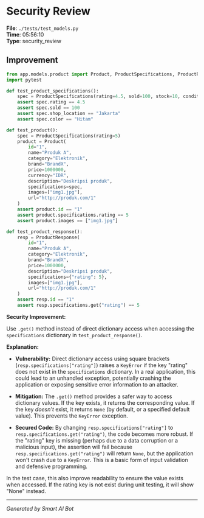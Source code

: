 # Security Review

**File**: `./tests/test_models.py`  
**Time**: 05:56:10  
**Type**: security_review

## Improvement

```python
from app.models.product import Product, ProductSpecifications, ProductResponse
import pytest

def test_product_specifications():
    spec = ProductSpecifications(rating=4.5, sold=100, stock=10, condition="Baru", shop_location="Jakarta", shop_name="Toko A", storage="128GB", color="Hitam", warranty="1 tahun")
    assert spec.rating == 4.5
    assert spec.sold == 100
    assert spec.shop_location == "Jakarta"
    assert spec.color == "Hitam"

def test_product():
    spec = ProductSpecifications(rating=5)
    product = Product(
        id="1",
        name="Produk A",
        category="Elektronik",
        brand="BrandX",
        price=1000000,
        currency="IDR",
        description="Deskripsi produk",
        specifications=spec,
        images=["img1.jpg"],
        url="http://produk.com/1"
    )
    assert product.id == "1"
    assert product.specifications.rating == 5
    assert product.images == ["img1.jpg"]

def test_product_response():
    resp = ProductResponse(
        id="1",
        name="Produk A",
        category="Elektronik",
        brand="BrandX",
        price=1000000,
        description="Deskripsi produk",
        specifications={"rating": 5},
        images=["img1.jpg"],
        url="http://produk.com/1"
    )
    assert resp.id == "1"
    assert resp.specifications.get("rating") == 5
```

**Security Improvement:**

Use `.get()` method instead of direct dictionary access when accessing the `specifications` dictionary in `test_product_response()`.

**Explanation:**

*   **Vulnerability:**  Direct dictionary access using square brackets (`resp.specifications["rating"]`) raises a `KeyError` if the key "rating" does not exist in the `specifications` dictionary.  In a real application, this could lead to an unhandled exception, potentially crashing the application or exposing sensitive error information to an attacker.

*   **Mitigation:** The `.get()` method provides a safer way to access dictionary values. If the key exists, it returns the corresponding value. If the key *doesn't* exist, it returns `None` (by default, or a specified default value). This prevents the `KeyError` exception.

*   **Secured Code:** By changing `resp.specifications["rating"]` to `resp.specifications.get("rating")`, the code becomes more robust. If the "rating" key is missing (perhaps due to a data corruption or a malicious input), the assertion will fail because `resp.specifications.get("rating")` will return `None`, but the application won't crash due to a `KeyError`.  This is a basic form of input validation and defensive programming.

In the test case, this also improve readability to ensure the value exists when accessed. If the rating key is not exist during unit testing, it will show "None" instead.

---
*Generated by Smart AI Bot*
